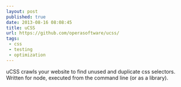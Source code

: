 ```yaml
---
layout: post
published: true
date: 2013-08-16 08:08:45
title: uCSS
url: https://github.com/operasoftware/ucss/
tags: 
 - css
 - testing
 - optimization
---
```


uCSS crawls your website to find unused and duplicate css selectors. Written for node, executed from the command line (or as a library). 